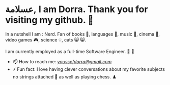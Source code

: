 # عسلامة, I am Dorra. Thank you for visiting my github. 👋

In a nutshell I am : Nerd. Fan of books :blue_book:, languages :scroll:, music :musical_note:, cinema :cinema:, video games :video_game:, science :bulb:, cats 😸 :smile_cat:. 


I am currently employed as a full-time Software Engineer. :tada: :tada:


 - 📫 How to reach me: *youssefdorra@gmail.com*
 - ⚡ Fun fact: I love having clever conversations about my favorite subjects no strings attached :space_invader: as well as playing chess. ♟️ 
 
 

